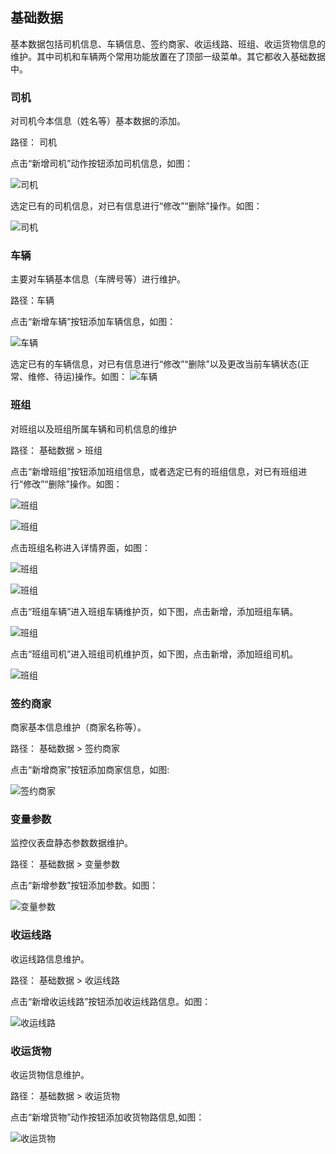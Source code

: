 ## 基础数据

基本数据包括司机信息、车辆信息、签约商家、收运线路、班组、收运货物信息的维护。其中司机和车辆两个常用功能放置在了顶部一级菜单。其它都收入基础数据中。

### 司机

对司机今本信息（姓名等）基本数据的添加。

路径： 司机

点击“新增司机”动作按钮添加司机信息，如图：

![司机](..\images\司机1.jpg)

选定已有的司机信息，对已有信息进行“修改”“删除”操作。如图：

![司机](..\images\司机2.jpg)

### 车辆

主要对车辆基本信息（车牌号等）进行维护。

路径：车辆

点击“新增车辆”按钮添加车辆信息，如图： 

![车辆](..\images\车辆1.jpg)

选定已有的车辆信息，对已有信息进行“修改”“删除”以及更改当前车辆状态(正常、维修、待运)操作。如图：
![车辆](..\images\车辆2.jpg)

### 班组

对班组以及班组所属车辆和司机信息的维护

路径： 基础数据 > 班组

点击“新增班组”按钮添加班组信息，或者选定已有的班组信息，对已有班组进行“修改”“删除”操作。如图：

![班组](..\images\班组1.jpg)

![班组](..\images\班组2.jpg)

点击班组名称进入详情界面，如图：

![班组](..\images\班组3.jpg)

![班组](..\images\班组4.jpg)

点击“班组车辆”进入班组车辆维护页，如下图，点击新增，添加班组车辆。


![班组](..\images\班组5.png)

点击“班组司机”进入班组司机维护页，如下图，点击新增，添加班组司机。

![班组](..\images\班组6.png)

### 签约商家

商家基本信息维护（商家名称等）。

路径： 基础数据 > 签约商家

点击“新增商家”按钮添加商家信息，如图:

![签约商家](..\images\签约商家1.png)

### 变量参数

监控仪表盘静态参数数据维护。

路径： 基础数据 > 变量参数

点击“新增参数”按钮添加参数。如图：

![变量参数](..\images\变量参数1.jpg)

### 收运线路

收运线路信息维护。

路径： 基础数据 > 收运线路

点击“新增收运线路”按钮添加收运线路信息。如图：

![收运线路](..\images\收运线路1.jpg)

### 收运货物

收运货物信息维护。

路径： 基础数据 > 收运货物

点击“新增货物”动作按钮添加收货物路信息,如图：


![收运货物](..\images\收运货物1.jpg)






